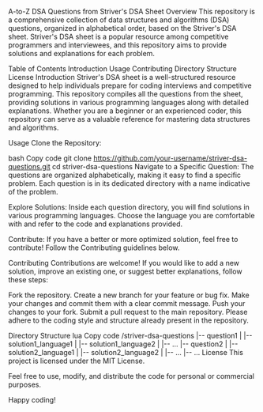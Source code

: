 A-to-Z DSA Questions from Striver's DSA Sheet
Overview
This repository is a comprehensive collection of data structures and algorithms (DSA) questions, organized in alphabetical order, based on the Striver's DSA sheet. Striver's DSA sheet is a popular resource among competitive programmers and interviewees, and this repository aims to provide solutions and explanations for each problem.

Table of Contents
Introduction
Usage
Contributing
Directory Structure
License
Introduction
Striver's DSA sheet is a well-structured resource designed to help individuals prepare for coding interviews and competitive programming. This repository compiles all the questions from the sheet, providing solutions in various programming languages along with detailed explanations. Whether you are a beginner or an experienced coder, this repository can serve as a valuable reference for mastering data structures and algorithms.

Usage
Clone the Repository:

bash
Copy code
git clone https://github.com/your-username/striver-dsa-questions.git
cd striver-dsa-questions
Navigate to a Specific Question:
The questions are organized alphabetically, making it easy to find a specific problem. Each question is in its dedicated directory with a name indicative of the problem.

Explore Solutions:
Inside each question directory, you will find solutions in various programming languages. Choose the language you are comfortable with and refer to the code and explanations provided.

Contribute:
If you have a better or more optimized solution, feel free to contribute! Follow the Contributing guidelines below.

Contributing
Contributions are welcome! If you would like to add a new solution, improve an existing one, or suggest better explanations, follow these steps:

Fork the repository.
Create a new branch for your feature or bug fix.
Make your changes and commit them with a clear commit message.
Push your changes to your fork.
Submit a pull request to the main repository.
Please adhere to the coding style and structure already present in the repository.

Directory Structure
lua
Copy code
/striver-dsa-questions
|-- question1
|   |-- solution1_language1
|   |-- solution1_language2
|   |-- ...
|-- question2
|   |-- solution2_language1
|   |-- solution2_language2
|   |-- ...
|-- ...
License
This project is licensed under the MIT License.

Feel free to use, modify, and distribute the code for personal or commercial purposes.

Happy coding!
